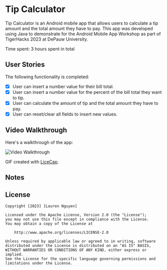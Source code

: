 # Tip Calculator
Tip Calculator is an Android mobile app that allows users to calculate a tip amount and the total amount they have to pay. This app was developed using Java to demonstrate for the Android Mobile App Workshop as part of TigerHacks 2023 at DePauw University.

Time spent: 3 hours spent in total

## User Stories

The following functionality is completed:

- [x] User can insert a number value for their bill total.
- [x] User can insert a number value for the percent of the bill total they want to tip.
- [x] User can calculate the amount of tip and the total amount they have to pay.
- [x] User can reset/clear all fields to insert new values.

## Video Walkthrough

Here's a walkthrough of the app:

<img src='https://i.imgur.com/kPzsafv.gif' title='Video Walkthrough' width='' alt='Video Walkthrough' />

GIF created with [LiceCap](http://www.cockos.com/licecap/).

## Notes

## License

    Copyright [2023] [Lauren Nguyen]

    Licensed under the Apache License, Version 2.0 (the "License");
    you may not use this file except in compliance with the License.
    You may obtain a copy of the License at

        http://www.apache.org/licenses/LICENSE-2.0

    Unless required by applicable law or agreed to in writing, software
    distributed under the License is distributed on an "AS IS" BASIS,
    WITHOUT WARRANTIES OR CONDITIONS OF ANY KIND, either express or implied.
    See the License for the specific language governing permissions and
    limitations under the License.
